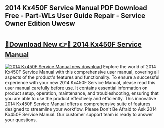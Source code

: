 ## 2014 Kx450F Service Manual PDF Download Free - Part-WLs User Guide Repair - Service Owner Edition Uwesw

# <h2><a href="http://bc26220.oget.top/?id=2014+Kx450F+Service+Manual">🔗Download New 👉🔴 2014 Kx450F Service Manual</a></h2>

[![2014 Kx450F Service Manual new download](https://i.imgur.com/5g1atiW.png)](http://bc26220.oget.top/?id=2014+Kx450F+Service+Manual)
Explore the world of 2014 Kx450F Service Manual with this comprehensive user manual, covering all aspects of the product's features and functionality. To ensure a successful experience with your new 2014 Kx450F Service Manual, please read this user manual carefully before use. It contains essential information on product setup, operation, maintenance, and troubleshooting, ensuring that you are able to use the product effectively and efficiently. This innovative 2014 Kx450F Service Manual offers a comprehensive suite of features designed to streamline your workflow. Please Don't Be Afraid to Ask 2014 Kx450F Service Manual. Our customer support team is ready to answer your questions.

